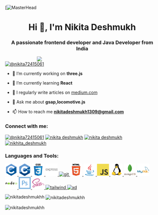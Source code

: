 [![MasterHead](https://www.google.com/search?q=banner+coding+images&sxsrf=ALiCzsYT0G2A8k8VUzs1TxxsPZVqj3PZlw:1658406818662&source=lnms&tbm=isch&sa=X&ved=2ahUKEwi6wcbq_on5AhVdaGwGHarvAQoQ_AUoAXoECAEQAw&biw=1536&bih=722&dpr=1.25#imgrc=dn7igWw0CILxSM&imgdii=U0NuKFdZG_JwwM)
<h1 align="center">Hi 👋, I'm Nikita Deshmukh</h1>
<h3 align="center">A passionate frontend developer and Java Developer from India</h3>
<img align="right" width="400" src="https://dribbble.com/shots/15628402-Working-on-a-Project">

<p align="left"> <a href="https://twitter.com/@nikita72415061" target="blank"><img src="https://img.shields.io/twitter/follow/@nikita72415061?logo=twitter&style=for-the-badge" alt="@nikita72415061" /></a> </p>

- 🔭 I’m currently working on **three.js**

- 🌱 I’m currently learning **React**

- 📝 I regularly write articles on [medium.com](medium.com)

- 💬 Ask me about **gsap,locomotive.js**

- 📫 How to reach me **nikitadeshmukh1309@gmail.com**

<h3 align="left">Connect with me:</h3>
<p align="left">
<a href="https://twitter.com/@nikita72415061" target="blank"><img align="center" src="https://raw.githubusercontent.com/rahuldkjain/github-profile-readme-generator/master/src/images/icons/Social/twitter.svg" alt="@nikita72415061" height="30" width="40" /></a>
<a href="https://linkedin.com/in/nikita deshmukh" target="blank"><img align="center" src="https://raw.githubusercontent.com/rahuldkjain/github-profile-readme-generator/master/src/images/icons/Social/linked-in-alt.svg" alt="nikita deshmukh" height="30" width="40" /></a>
<a href="https://fb.com/nikita deshmukh" target="blank"><img align="center" src="https://raw.githubusercontent.com/rahuldkjain/github-profile-readme-generator/master/src/images/icons/Social/facebook.svg" alt="nikita deshmukh" height="30" width="40" /></a>
<a href="https://instagram.com/nikhita_deshmukh" target="blank"><img align="center" src="https://raw.githubusercontent.com/rahuldkjain/github-profile-readme-generator/master/src/images/icons/Social/instagram.svg" alt="nikhita_deshmukh" height="30" width="40" /></a>
</p>

<h3 align="left">Languages and Tools:</h3>
<p align="left"> <a href="https://www.cprogramming.com/" target="_blank" rel="noreferrer"> <img src="https://raw.githubusercontent.com/devicons/devicon/master/icons/c/c-original.svg" alt="c" width="40" height="40"/> </a> <a href="https://www.w3schools.com/cpp/" target="_blank" rel="noreferrer"> <img src="https://raw.githubusercontent.com/devicons/devicon/master/icons/cplusplus/cplusplus-original.svg" alt="cplusplus" width="40" height="40"/> </a> <a href="https://www.w3schools.com/css/" target="_blank" rel="noreferrer"> <img src="https://raw.githubusercontent.com/devicons/devicon/master/icons/css3/css3-original-wordmark.svg" alt="css3" width="40" height="40"/> </a> <a href="https://expressjs.com" target="_blank" rel="noreferrer"> <img src="https://raw.githubusercontent.com/devicons/devicon/master/icons/express/express-original-wordmark.svg" alt="express" width="40" height="40"/> </a> <a href="https://git-scm.com/" target="_blank" rel="noreferrer"> <img src="https://www.vectorlogo.zone/logos/git-scm/git-scm-icon.svg" alt="git" width="40" height="40"/> </a> <a href="https://www.w3.org/html/" target="_blank" rel="noreferrer"> <img src="https://raw.githubusercontent.com/devicons/devicon/master/icons/html5/html5-original-wordmark.svg" alt="html5" width="40" height="40"/> </a> <a href="https://www.java.com" target="_blank" rel="noreferrer"> <img src="https://raw.githubusercontent.com/devicons/devicon/master/icons/java/java-original.svg" alt="java" width="40" height="40"/> </a> <a href="https://developer.mozilla.org/en-US/docs/Web/JavaScript" target="_blank" rel="noreferrer"> <img src="https://raw.githubusercontent.com/devicons/devicon/master/icons/javascript/javascript-original.svg" alt="javascript" width="40" height="40"/> </a> <a href="https://www.linux.org/" target="_blank" rel="noreferrer"> <img src="https://raw.githubusercontent.com/devicons/devicon/master/icons/linux/linux-original.svg" alt="linux" width="40" height="40"/> </a> <a href="https://www.mongodb.com/" target="_blank" rel="noreferrer"> <img src="https://raw.githubusercontent.com/devicons/devicon/master/icons/mongodb/mongodb-original-wordmark.svg" alt="mongodb" width="40" height="40"/> </a> <a href="https://www.mysql.com/" target="_blank" rel="noreferrer"> <img src="https://raw.githubusercontent.com/devicons/devicon/master/icons/mysql/mysql-original-wordmark.svg" alt="mysql" width="40" height="40"/> </a> <a href="https://nodejs.org" target="_blank" rel="noreferrer"> <img src="https://raw.githubusercontent.com/devicons/devicon/master/icons/nodejs/nodejs-original-wordmark.svg" alt="nodejs" width="40" height="40"/> </a> <a href="https://www.photoshop.com/en" target="_blank" rel="noreferrer"> <img src="https://raw.githubusercontent.com/devicons/devicon/master/icons/photoshop/photoshop-line.svg" alt="photoshop" width="40" height="40"/> </a> <a href="https://sass-lang.com" target="_blank" rel="noreferrer"> <img src="https://raw.githubusercontent.com/devicons/devicon/master/icons/sass/sass-original.svg" alt="sass" width="40" height="40"/> </a> <a href="https://tailwindcss.com/" target="_blank" rel="noreferrer"> <img src="https://www.vectorlogo.zone/logos/tailwindcss/tailwindcss-icon.svg" alt="tailwind" width="40" height="40"/> </a> <a href="https://www.adobe.com/products/xd.html" target="_blank" rel="noreferrer"> <img src="https://cdn.worldvectorlogo.com/logos/adobe-xd.svg" alt="xd" width="40" height="40"/> </a> </p>

<p><img align="left" src="https://github-readme-stats.vercel.app/api/top-langs?username=nikitadeshmukhh&show_icons=true&locale=en&layout=compact" alt="nikitadeshmukhh" /></p>

<p>&nbsp;<img align="center" src="https://github-readme-stats.vercel.app/api?username=nikitadeshmukhh&show_icons=true&locale=en" alt="nikitadeshmukhh" /></p>

<p><img align="center" src="https://github-readme-streak-stats.herokuapp.com/?user=nikitadeshmukhh&" alt="nikitadeshmukhh" /></p>

